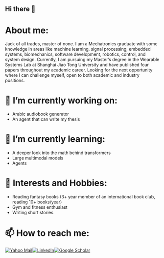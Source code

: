 ## Hi there 👋


# About me:
Jack of all trades, master of none.
I am a Mechatronics graduate with some knowledge in areas like machine learning, signal processing, embedded systems, biomechanics, software development, robotics, control, and system design. Currently, I am pursuing my Master’s degree in the Wearable Systems Lab at Shanghai Jiao Tong University and have published four papers throughout my academic career. Looking for the next opportunity where I can challenge myself, open to both academic and industry positions.

# 🔭 I’m currently working on:
- Arabic audiobook generator
- An agent that can write my thesis
  
# 🌱 I’m currently learning:
- A deeper look into the math behind transformers 
- Large multimodal models
- Agents

# :book: Interests and Hobbies:
- Reading fantasy books (3+ year member of an international book club, reading 10+ books/year)
- Gym and fitness enthusiast
- Writing short stories
  
# 📫 How to reach me: 
[![Yahoo Mail](https://img.shields.io/badge/Yahoo%20Mail-D14836?style=for-the-badge&logo=yahoo&logoColor=white)](mailto:hussein_sarwat@yahoo.com)[![LinkedIn](https://img.shields.io/badge/LinkedIn-0077B5?style=for-the-badge&logo=linkedin&logoColor=white)](https://www.linkedin.com/in/hussein-sarwat/)[![Google Scholar](https://img.shields.io/badge/Google%20Scholar-4285F4?style=for-the-badge&logo=googlescholar&logoColor=white)](https://scholar.google.com/citations?user=ZrkMg_gAAAAJ&hl=en)



